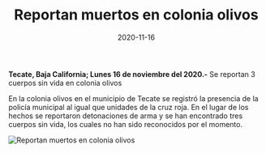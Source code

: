 ﻿---
layout: blog
title:  "Reportan muertos en colonia olivos"
date:   2020-11-16  
categories: tecate
permalink: /:categories/:title:output_ext
image: /img/cnr/reportan-muertos-en-colonia-olivos.jpg
alt: "Rosarito Centro"
autor: "CNR Noticias - Canal 73"
---


**Tecate, Baja California;  Lunes 16 de noviembre del 2020.-** Se reportan 3 cuerpos sin vida en colonia olivos


En la colonia olivos en el municipio de Tecate se registró la presencia de la policía municipal al igual que unidades de la cruz roja. En el lugar de los hechos se reportaron detonaciones de arma y se han encontrado tres cuerpos sin vida, los cuales no han sido reconocidos por el momento.

<div id="carouselExampleSlidesOnly" class="carousel slide" data-ride="carousel">
  <div class="carousel-inner">
    <div class="carousel-item active">
       <img class="d-block w-100" src="/img/cnr/reportan-muertos-en-colonia-olivos.jpg" loading="lazy"  alt="Reportan muertos en colonia olivos">
    </div>
  </div>
</div>